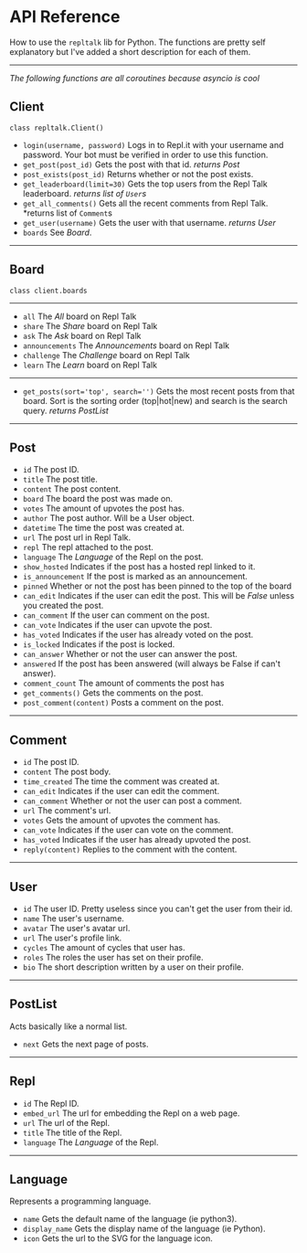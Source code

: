 # API Reference
How to use the `repltalk` lib for Python. The functions are pretty self explanatory but I've added a short description for each of them.
***
*The following functions are all coroutines because asyncio is cool*

## Client
`class repltalk.Client()`
+ `login(username, password)`
Logs in to Repl.it with your username and password. Your bot must be verified in order to use this function.
+ `get_post(post_id)`
Gets the post with that id. 
*returns Post*
+ `post_exists(post_id)`
Returns whether or not the post exists.
+ `get_leaderboard(limit=30)`
Gets the top users from the Repl Talk leaderboard. 
*returns list of `User`s*
+ `get_all_comments()`
Gets all the recent comments from Repl Talk. 
*returns list of `Comment`s
+ `get_user(username)`
Gets the user with that username. 
*returns User*
+ `boards`
See *Board*.
***
## Board
`class client.boards`
***
+ `all`
The *All* board on Repl Talk
+ `share`
The *Share* board on Repl Talk
+ `ask`
The *Ask* board on Repl Talk
+ `announcements`
The *Announcements* board on Repl Talk
+ `challenge`
The *Challenge* board on Repl Talk
+ `learn`
The *Learn* board on Repl Talk
***
+ `get_posts(sort='top', search='')`
Gets the most recent posts from that board.
Sort is the sorting order (top|hot|new) and search is the search query.
*returns PostList*
***
## Post
+ `id`
The post ID.
+ `title`
The post title.
+ `content`
The post content.
+ `board`
The board the post was made on.
+ `votes`
The amount of upvotes the post has.
+ `author`
The post author. Will be a User object.
+ `datetime`
The time the post was created at.
+ `url`
The post url in Repl Talk.
+ `repl`
The repl attached to the post.
+ `language`
The *Language* of the Repl on the post.
+ `show_hosted`
Indicates if the post has a hosted repl linked to it.
+ `is_announcement`
If the post is marked as an announcement.
+ `pinned`
Whether or not the post has been pinned to the top of the board
+ `can_edit`
Indicates if the user can edit the post. This will be *False* unless you created the post.
+ `can_comment`
If the user can comment on the post.
+ `can_vote`
Indicates if the user can upvote the post.
+ `has_voted`
Indicates if the user has already voted on the post.
+ `is_locked`
Indicates if the post is locked.
+ `can_answer`
Whether or not the user can answer the post.
+ `answered`
If the post has been answered (will always be False if can't answer).
+ `comment_count`
The amount of comments the post has
+ `get_comments()`
Gets the comments on the post.
+ `post_comment(content)`
Posts a comment on the post.
***
## Comment
+ `id`
The post ID.
+ `content`
The post body.
+ `time_created`
The time the comment was created at.
+ `can_edit`
Indicates if the user can edit the comment.
+ `can_comment`
Whether or not the user can post a comment.
+ `url`
The comment's url.
+ `votes`
Gets the amount of upvotes the comment has.
+ `can_vote`
Indicates if the user can vote on the comment.
+ `has_voted`
Indicates if the user has already upvoted the post.
+ `reply(content)`
Replies to the comment with the content.
***
## User
+ `id`
The user ID. Pretty useless since you can't get the user from their id.
+ `name`
The user's username.
+ `avatar`
The user's avatar url.
+ `url`
The user's profile link.
+ `cycles`
The amount of cycles that user has.
+ `roles`
The roles the user has set on their profile.
+ `bio` 
The short description written by a user on their profile.
***
## PostList
Acts basically like a normal list.
+ `next`
Gets the next page of posts.
***
## Repl
+ `id`
The Repl ID.
+ `embed_url`
The url for embedding the Repl on a web page.
+ `url`
The url of the Repl.
+ `title`
The title of the Repl.
+ `language`
The *Language* of the Repl.
***
## Language
Represents a programming language.
+ `name`
Gets the default name of the language (ie python3).
+ `display_name`
Gets the display name of the language (ie Python).
+ `icon`
Gets the url to the SVG for the language icon.